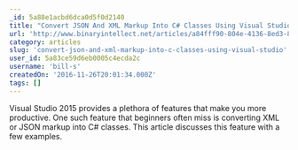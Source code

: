 ```yaml
---
_id: 5a88e1acbd6dca0d5f0d2140
title: "Convert JSON And XML Markup Into C# Classes Using Visual Studio"
url: 'http://www.binaryintellect.net/articles/a84fff90-804e-4136-8ed3-85ea2f674efd.aspx'
category: articles
slug: 'convert-json-and-xml-markup-into-c-classes-using-visual-studio'
user_id: 5a83ce59d6eb0005c4ecda2c
username: 'bill-s'
createdOn: '2016-11-26T20:01:34.000Z'
tags: []
---
```


Visual Studio 2015 provides a plethora of features that make you more productive. One such feature that beginners often miss is converting XML or JSON markup into C# classes. This article discusses this feature with a few examples.

